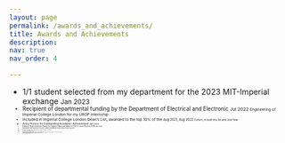 ```yaml
---
layout: page
permalink: /awards_and_achievements/
title: Awards and Achievements
description:
nav: true
nav_order: 4

---
```

- 1/1 student selected from my department for the 2023 MIT-Imperial exchange          <small>Jan 2023<small>
- Recipient of departmental funding by the Department of Electrical and Electronic    <small>Jul 2022<small>
Engineering of Imperial College London for my UROP internship
- Included in Imperial College London Dean’s List, awarded to the top 10% of the      <small>Aug 2021, Aug 2022<small>
Cohort, in both the 1st and 2nd Year
- Army Honour for Outstanding Academic Achievement                                     <small>Jan 2020<small>
- Edexcel High Achiever Award for Highest National Mark in GCE A-Level Physics 2019    <small>Nov 2019<small>
- Represented my country at the 60th London International Youth Science Forum          <small>Aug 2018<small>
- 5 English School Founder’s Awards for Academic Excellence in Physics,                       
Economics and Mathematics
- Ranked 4th nationally in the ‘Tennis, Boys Under 16’ category and was part           <small>Oct 2016<small>
of the national team
- Delegate at the Mediterranean Model United Nations (MEDIMUN)                        <small>Feb 2016<small>
- Duke of Edinburgh Award (Bronze and Silver)                                         <small>Sep 2014 – Jun 2016<small>
